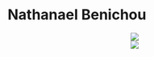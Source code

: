 <h1>Nathanael Benichou</h1>

<center><img src="https://github-readme-stats.vercel.app/api/top-langs/?username=Golem97&layout=compact&theme=midnight-purple"> </img></center>

<center><img src="https://github-readme-stats.vercel.app/api?username=Golem97&show_icons=true&theme=midnight-purple"> </img></center>




